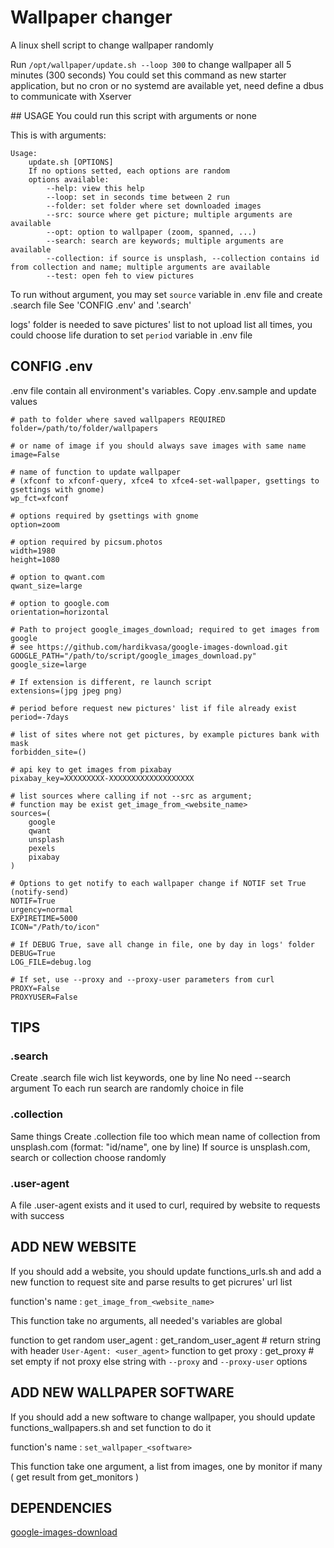 # Wallpaper changer
A linux shell script to change wallpaper randomly

Run `/opt/wallpaper/update.sh --loop 300` to change wallpaper all 5 minutes (300 seconds)
You could set this command as new starter application, but no cron or no systemd are available yet,
need define a dbus to communicate with Xserver

## USAGE
You could run this script with arguments or none

This is with arguments:
```
Usage: 
    update.sh [OPTIONS]
    If no options setted, each options are random
    options available:
        --help: view this help
        --loop: set in seconds time between 2 run
        --folder: set folder where set downloaded images
        --src: source where get picture; multiple arguments are available
        --opt: option to wallpaper (zoom, spanned, ...)
        --search: search are keywords; multiple arguments are available
        --collection: if source is unsplash, --collection contains id from collection and name; multiple arguments are available
        --test: open feh to view pictures
```

To run without argument, you may set `source` variable in .env file and create .search file
See 'CONFIG .env' and '.search'

logs' folder is needed to save pictures' list to not upload list all times, you could choose life duration
to set `period` variable in .env file


## CONFIG .env

.env file contain all environment's variables. Copy .env.sample and update values
```
# path to folder where saved wallpapers REQUIRED
folder=/path/to/folder/wallpapers

# or name of image if you should always save images with same name
image=False

# name of function to update wallpaper
# (xfconf to xfconf-query, xfce4 to xfce4-set-wallpaper, gsettings to gsettings with gnome)
wp_fct=xfconf

# options required by gsettings with gnome
option=zoom

# option required by picsum.photos
width=1980
height=1080

# option to qwant.com
qwant_size=large

# option to google.com
orientation=horizontal

# Path to project google_images_download; required to get images from google
# see https://github.com/hardikvasa/google-images-download.git
GOOGLE_PATH="/path/to/script/google_images_download.py"
google_size=large

# If extension is different, re launch script
extensions=(jpg jpeg png)

# period before request new pictures' list if file already exist
period=-7days

# list of sites where not get pictures, by example pictures bank with mask
forbidden_site=()

# api key to get images from pixabay
pixabay_key=XXXXXXXXX-XXXXXXXXXXXXXXXXXXX

# list sources where calling if not --src as argument;
# function may be exist get_image_from_<website_name>
sources=(
    google
    qwant
    unsplash
    pexels
    pixabay
)

# Options to get notify to each wallpaper change if NOTIF set True (notify-send)
NOTIF=True
urgency=normal
EXPIRETIME=5000
ICON="/Path/to/icon"

# If DEBUG True, save all change in file, one by day in logs' folder
DEBUG=True
LOG_FILE=debug.log

# If set, use --proxy and --proxy-user parameters from curl
PROXY=False
PROXYUSER=False
```

## TIPS

### .search

Create .search file wich list keywords, one by line
No need --search argument
To each run search are randomly choice in file

### .collection

Same things
Create .collection file too which mean name of collection from unsplash.com (format: "id/name", one by line)
If source is unsplash.com, search or collection choose randomly

### .user-agent

A file .user-agent exists and it used to curl, required by website to requests with success


## ADD NEW WEBSITE

If you should add a website, you should update functions_urls.sh and add a new function to request site and
parse results to get picrures' url list

function's name : `get_image_from_<website_name>`

This function take no arguments, all needed's variables are global

function to get random user_agent : get_random_user_agent # return string with header `User-Agent: <user_agent>`
function to get proxy : get_proxy # set empty if not proxy else string with `--proxy` and `--proxy-user` options

## ADD NEW WALLPAPER SOFTWARE

If you should add a new software to change wallpaper, you should update functions_wallpapers.sh and set function to do it

function's name : `set_wallpaper_<software>`

This function take one argument, a list from images, one by monitor if many ( get result from get_monitors )

## DEPENDENCIES

[google-images-download](https://github.com/hardikvasa/google-images-download.git)
